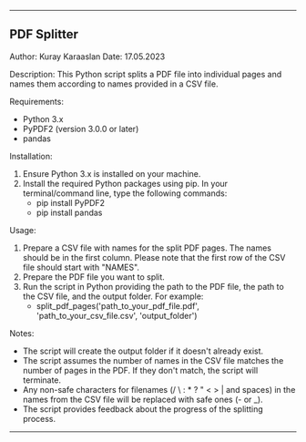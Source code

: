 ------------------------------------------
PDF Splitter
------------------------------------------
Author: Kuray Karaaslan
Date: 17.05.2023

Description:
This Python script splits a PDF file into individual pages and names them according to names provided in a CSV file.

Requirements:
- Python 3.x
- PyPDF2 (version 3.0.0 or later)
- pandas

Installation:
1. Ensure Python 3.x is installed on your machine.
2. Install the required Python packages using pip. 
   In your terminal/command line, type the following commands:
   - pip install PyPDF2
   - pip install pandas

Usage:
1. Prepare a CSV file with names for the split PDF pages. The names should be in the first column. Please note that the first row of the CSV file should start with "NAMES".
2. Prepare the PDF file you want to split.
3. Run the script in Python providing the path to the PDF file, the path to the CSV file, and the output folder. For example:
   - split_pdf_pages('path_to_your_pdf_file.pdf', 'path_to_your_csv_file.csv', 'output_folder')

Notes:
- The script will create the output folder if it doesn't already exist.
- The script assumes the number of names in the CSV file matches the number of pages in the PDF. If they don't match, the script will terminate.
- Any non-safe characters for filenames (/ \ : * ? " < > | and spaces) in the names from the CSV file will be replaced with safe ones (- or _).
- The script provides feedback about the progress of the splitting process.

------------------------------------------
